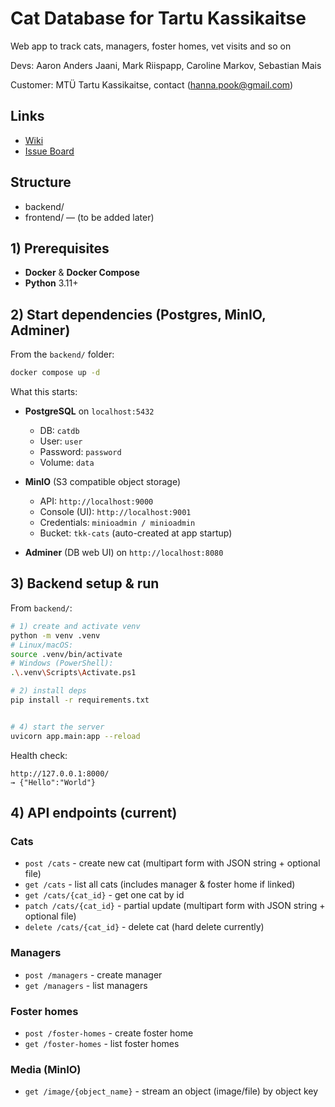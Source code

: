 # Cat Database for Tartu Kassikaitse

Web app to track cats, managers, foster homes, vet visits and so on

Devs: Aaron Anders Jaani, Mark Riispapp, Caroline Markov, Sebastian Mais

Customer: MTÜ Tartu Kassikaitse, contact (hanna.pook@gmail.com)

## Links
- [Wiki](https://gitlab.cs.ut.ee/aajaani/catdb/-/wikis/home)
- [Issue Board](https://gitlab.cs.ut.ee/aajaani/catdb/-/boards)

## Structure
- backend/  
- frontend/ — (to be added later)


## 1) Prerequisites

* **Docker** & **Docker Compose**
* **Python** 3.11+ 


## 2) Start dependencies (Postgres, MinIO, Adminer)

From the `backend/` folder:

```bash
docker compose up -d
```

What this starts:

* **PostgreSQL** on `localhost:5432`

  * DB: `catdb`
  * User: `user`
  * Password: `password`
  * Volume: `data`
* **MinIO** (S3 compatible object storage)

  * API: `http://localhost:9000`
  * Console (UI): `http://localhost:9001`
  * Credentials: `minioadmin / minioadmin`
  * Bucket: `tkk-cats` (auto-created at app startup)
* **Adminer** (DB web UI) on `http://localhost:8080`


## 3) Backend setup & run

From `backend/`:

```bash
# 1) create and activate venv
python -m venv .venv
# Linux/macOS:
source .venv/bin/activate
# Windows (PowerShell):
.\.venv\Scripts\Activate.ps1

# 2) install deps
pip install -r requirements.txt


# 4) start the server
uvicorn app.main:app --reload
```


Health check:

```
http://127.0.0.1:8000/
→ {"Hello":"World"}
```




## 4) API endpoints (current)

### Cats

* `post /cats` - create new cat (multipart form with JSON string + optional file)
* `get /cats` - list all cats (includes manager & foster home if linked)
* `get /cats/{cat_id}` - get one cat by id
* `patch /cats/{cat_id}` - partial update (multipart form with JSON string + optional file)
* `delete /cats/{cat_id}` - delete cat (hard delete currently)

### Managers

* `post /managers` - create manager
* `get /managers` - list managers

### Foster homes

* `post /foster-homes` - create foster home
* `get /foster-homes` - list foster homes

### Media (MinIO)

* `get /image/{object_name}` - stream an object (image/file) by object key



